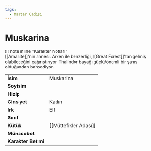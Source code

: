 ```yaml
---
tags:
  - Mantar Cadısı
---  
```

# Muskarina   
  
  
!!! note inline "Karakter Notları"  
	[[Amanite]]'nin annesi. Arken ile benzerliği, [[Great Forest]]'tan gelmiş olabileceğini çağırıştırıyor. Thalindor bayağı güçlü/önemli bir şahıs olduğundan bahsediyor.  
  
  
<table><tr><td><b>İsim</b></td><td>Muskarina</td></tr>  
<tr><td><b>Soyisim</b></td><td></td></tr>  
<tr><td><b>Hizip</b></td><td></td></tr>  
<tr><td><b>Cinsiyet</b></td><td>Kadın</td></tr>  
<tr><td><b>Irk</b></td><td>Elf</td></tr>  
<tr><td><b>Sınıf</b></td><td></td></tr>  
<tr><td><b>Kütük</b></td><td>[[Müttefikler Adası]]</td></tr>  
<tr><td><b>Münasebet</b></td><td></td></tr>  
<tr><td><b>Karakter Betimi</b></td><td></td></tr>  
</table>